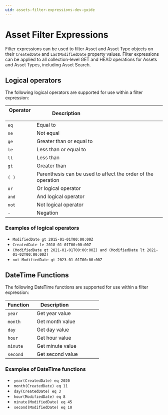 ```yaml
---
uid: assets-filter-expressions-dev-guide
---
```


# Asset Filter Expressions

Filter expressions can be used to filter Asset and Asset Type objects on their `CreatedDate` and `LastModifiedDate` property values. Filter expressions can be applied to all collection-level GET and HEAD operations for Assets and Asset Types, including Asset Search.

## Logical operators

The following logical operators are supported for use within a filter expression:

| Operator   | Description                                                 |
|------------|-------------------------------------------------------------|
| `eq`       | Equal to                                                    |
| `ne`       | Not equal                                                   |
| `ge`       | Greater than or equal to                                    |
| `le`       | Less than or equal to                                       |
| `lt`       | Less than                                                   |
| `gt`       | Greater than                                                |
| `( )`      | Parenthesis can be used to affect the order of the operation|
| `or`       | Or logical operator                                         |
| `and`      | And logical operator                                        |
| `not`      | Not logical operator                                        |
| `-`        | Negation                                                    |


### Examples of logical operators

- `ModifiedDate gt 2015-01-01T00:00:00Z`
- `CreatedDate le 2018-01-01T00:00:00Z`
- `(ModifiedDate gt 2021-01-01T00:00:00Z) and (ModifiedDate lt 2021-01-02T00:00:00Z)`
- `not ModifiedDate gt 2023-01-01T00:00:00Z`

## DateTime Functions

The following DateTime functions are supported for use within a filter expression:

| Function   | Description                   |
|------------|-------------------------------|
| `year`     | Get year value                |
| `month`    | Get month value               |
| `day`      | Get day value                 |
| `hour`     | Get hour value                |
| `minute`   | Get minute value              |
| `second`   | Get second value              |

### Examples of DateTime functions
-  `year(CreatedDate) eq 2020`
-  `month(CreatedDate) eq 11`
-  `day(CreatedDate) eq 3`
-  `hour(ModifiedDate) eq 8`
-  `minute(ModifiedDate) eq 45`
-  `second(ModifiedDate) eq 10`